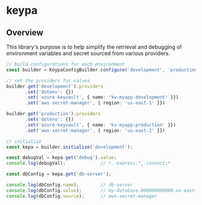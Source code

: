 # keypa

## Overview

This library's purpose is to help simplify the retrieval and debugging of environment variables and secret sourced from various providers.

```typescript
// build configurations for each environment
const builder = KeypaConfigBuilder.configure('development', 'production');

// set the providers for values
builder.get('development').providers
       .set('dotenv': {})
       .set('azure-keyvault', { name: 'kv-myapp-development' }})
       .set('aws-secret-manager', { region: 'us-east-1' }})

builder.get('production').providers
       .set('dotenv': {})
       .set('azure-keyvault', { name: 'kv-myapp-production' }})
       .set('aws-secret-manager', { region: 'us-east-2' }})

// initialize 
const kepa = builder.initialize('development');

const debugVal = kepa.get('debug').value;  
console.log(debugVal);             // *,-express:*,-connect:*

const dbConfig = kepa.get('db-server');

console.log(dbConfig.name);        // db-server
console.log(dbConfig.value);       // my-database.000000000000.us-east-1.rds.amazonaws.com
console.log(dbConfig.source);      // aws-secret-manager

```
